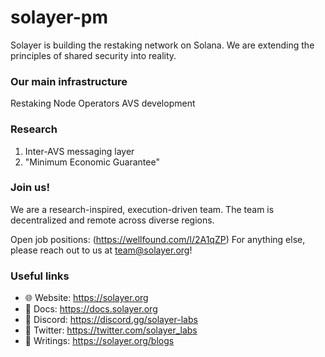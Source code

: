 # solayer-pm

Solayer is building the restaking network on Solana. We are extending the principles of shared security into reality. 

### Our main infrastructure 
Restaking
Node Operators 
AVS development


### Research 
1. Inter-AVS messaging layer
2. "Minimum Economic Guarantee" 


### Join us!
We are a research-inspired, execution-driven team. The team is decentralized and remote across diverse regions. 

Open job positions: (https://wellfound.com/l/2A1qZP)
For anything else, please reach out to us at team@solayer.org!


### Useful links
* 🌐 Website: https://solayer.org
* 📄 Docs: https://docs.solayer.org
* 💬 Discord: https://discord.gg/solayer-labs
* 💬 Twitter: https://twitter.com/solayer_labs
* 📝 Writings: https://solayer.org/blogs
